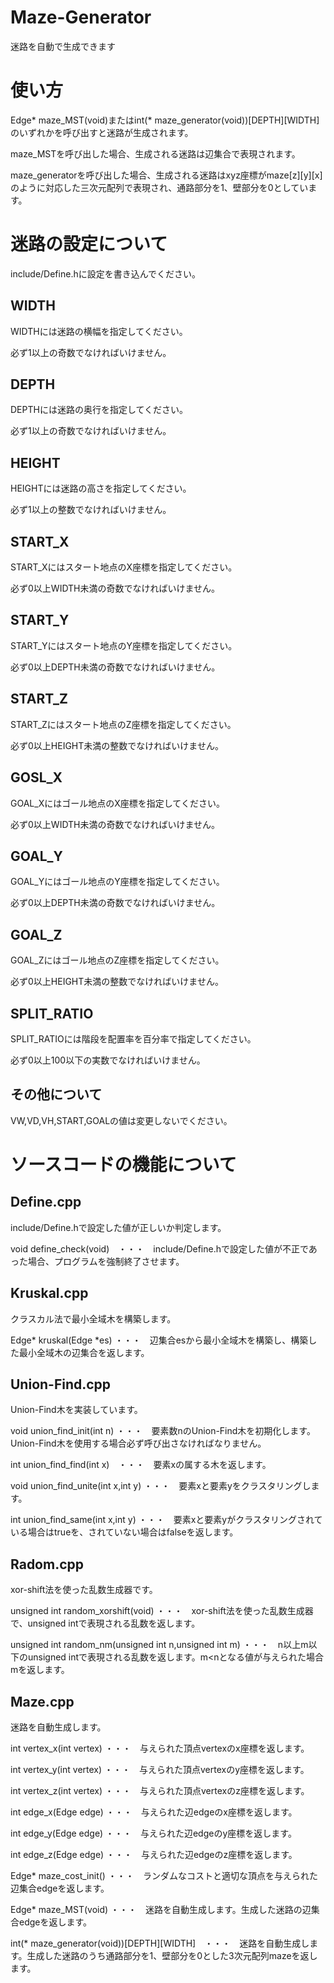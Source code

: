 # Maze-Generator
迷路を自動で生成できます

# 使い方
Edge* maze_MST(void)またはint(* maze_generator(void))[DEPTH][WIDTH]のいずれかを呼び出すと迷路が生成されます。　　　

maze_MSTを呼び出した場合、生成される迷路は辺集合で表現されます。　　　

maze_generatorを呼び出した場合、生成される迷路はxyz座標がmaze[z][y][x]のように対応した三次元配列で表現され、通路部分を1、壁部分を0としています。　　　

# 迷路の設定について
include/Define.hに設定を書き込んでください。

## WIDTH
WIDTHには迷路の横幅を指定してください。　　　

必ず1以上の奇数でなければいけません。

## DEPTH
DEPTHには迷路の奥行を指定してください。　　　

必ず1以上の奇数でなければいけません。

## HEIGHT
HEIGHTには迷路の高さを指定してください。　　　

必ず1以上の整数でなければいけません。

## START_X
START_Xにはスタート地点のX座標を指定してください。　　　

必ず0以上WIDTH未満の奇数でなければいけません。

## START_Y
START_Yにはスタート地点のY座標を指定してください。　　　

必ず0以上DEPTH未満の奇数でなければいけません。

## START_Z
START_Zにはスタート地点のZ座標を指定してください。　　　

必ず0以上HEIGHT未満の整数でなければいけません。

## GOSL_X
GOAL_Xにはゴール地点のX座標を指定してください。　　　

必ず0以上WIDTH未満の奇数でなければいけません。

## GOAL_Y
GOAL_Yにはゴール地点のY座標を指定してください。　　　

必ず0以上DEPTH未満の奇数でなければいけません。

## GOAL_Z
GOAL_Zにはゴール地点のZ座標を指定してください。　　　

必ず0以上HEIGHT未満の整数でなければいけません。

## SPLIT_RATIO
SPLIT_RATIOには階段を配置率を百分率で指定してください。　　　

必ず0以上100以下の実数でなければいけません。　　　

## その他について
VW,VD,VH,START,GOALの値は変更しないでください。

# ソースコードの機能について
## Define.cpp
include/Define.hで設定した値が正しいか判定します。　　　

void define_check(void)　・・・　include/Define.hで設定した値が不正であった場合、プログラムを強制終了させます。

## Kruskal.cpp
クラスカル法で最小全域木を構築します。　　　

Edge* kruskal(Edge *es) ・・・　辺集合esから最小全域木を構築し、構築した最小全域木の辺集合を返します。

## Union-Find.cpp
Union-Find木を実装しています。　　　

void union_find_init(int n) ・・・　要素数nのUnion-Find木を初期化します。Union-Find木を使用する場合必ず呼び出さなければなりません。　　　

int union_find_find(int x)　・・・　要素xの属する木を返します。　　　

void union_find_unite(int x,int y) ・・・　要素xと要素yをクラスタリングします。　　　

int union_find_same(int x,int y) ・・・　要素xと要素yがクラスタリングされている場合はtrueを、されていない場合はfalseを返します。　　　

## Radom.cpp
xor-shift法を使った乱数生成器です。　　　

unsigned int random_xorshift(void) ・・・　xor-shift法を使った乱数生成器で、unsigned intで表現される乱数を返します。　　　

unsigned int random_nm(unsigned int n,unsigned int m) ・・・　n以上m以下のunsigned intで表現される乱数を返します。m<nとなる値が与えられた場合mを返します。

## Maze.cpp
迷路を自動生成します。　　　

int vertex_x(int vertex) ・・・　与えられた頂点vertexのx座標を返します。　　　

int vertex_y(int vertex) ・・・　与えられた頂点vertexのy座標を返します。　　　

int vertex_z(int vertex) ・・・　与えられた頂点vertexのz座標を返します。　　　

int edge_x(Edge edge) ・・・　与えられた辺edgeのx座標を返します。　　　

int edge_y(Edge edge) ・・・　与えられた辺edgeのy座標を返します。　　　

int edge_z(Edge edge) ・・・　与えられた辺edgeのz座標を返します。　　　

Edge* maze_cost_init() ・・・　ランダムなコストと適切な頂点を与えられた辺集合edgeを返します。　　　

Edge* maze_MST(void) ・・・　迷路を自動生成します。生成した迷路の辺集合edgeを返します。　　　

int(* maze_generator(void))[DEPTH][WIDTH]　・・・　迷路を自動生成します。生成した迷路のうち通路部分を1、壁部分を0とした3次元配列mazeを返します。　　　
